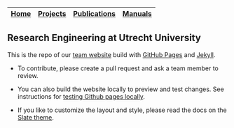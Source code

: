 |[Home](index.md)|[Projects](_pages/projects/index.md)|[Publications](_pages/publications/index.md)|[Manuals](_pages/manuals/index.md)|
|---|---|---|---|

## Research Engineering at Utrecht University

This is the repo of our [team website](https://utrechtuniversity.github.io/research-engineering/) build with [GitHub Pages](https://docs.github.com/en/pages) and [Jekyll](https://jekyllrb.com/).

- To contribute, please create a pull request and ask a team member to review. 

- You can also build the website locally to preview and test changes. See instructions for [testing Github pages locally](https://docs.github.com/en/pages/setting-up-a-github-pages-site-with-jekyll/testing-your-github-pages-site-locally-with-jekyll).

- If you like to customize the layout and style, please read the docs on the [Slate theme](https://github.com/pages-themes/slate).
